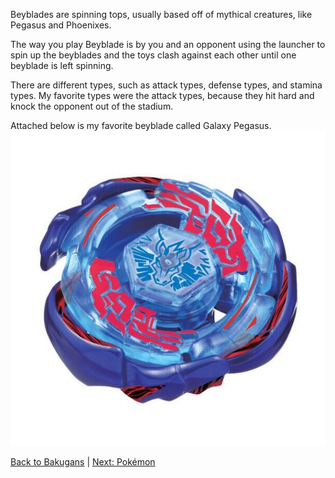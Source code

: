 Beyblades are spinning tops, usually based off of mythical creatures, like Pegasus and Phoenixes.

The way you play Beyblade is by you and an opponent using the launcher to spin up the beyblades and the toys clash against each other until one beyblade is left spinning. 

There are different types, such as attack types, defense types, and stamina types. My favorite types were the attack types, because they hit hard and knock the opponent out of the stadium.

Attached below is my favorite beyblade called Galaxy Pegasus.
![Galaxy Pegasus](Galaxy%20Pegasus.jpg)

[Back to Bakugans](bakugans.md) | [Next: Pokémon](pokemon.md)